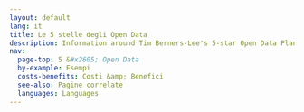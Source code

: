 ```yaml
---
layout: default
lang: it
title: Le 5 stelle degli Open Data
description: Information around Tim Berners-Lee's 5-star Open Data Plan
nav:
  page-top: 5 &#x2605; Open Data
  by-example: Esempi
  costs-benefits: Costi &amp; Benefici
  see-also: Pagine correlate
  languages: Languages
---
```

